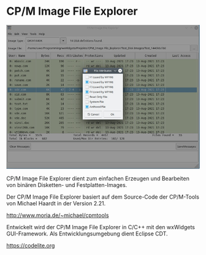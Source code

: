 # **CP/M Image File Explorer** #

![](CIFE_Linux.jpg)

CP/M Image File Explorer dient zum einfachen Erzeugen und Bearbeiten von binären Disketten- und Festplatten-Images.

Der CP/M Image File Explorer basiert auf dem Source-Code der CP/M-Tools von Michael Haardt in der Version 2.21.

http://www.moria.de/~michael/cpmtools

Entwickelt wird der CP/M Image File Explorer in C/C++ mit den wxWidgets GUI-Framework.
Als Entwicklungsumgebung dient Eclipse CDT.

https://codelite.org
